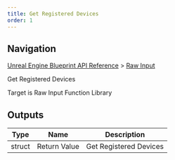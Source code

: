 ```yaml
---
title: Get Registered Devices
order: 1
---
```

## Navigation

[Unreal Engine Blueprint API Reference](https://dev.epicgames.com/documentation/en-us/unreal-engine/BlueprintAPI) > [Raw Input](https://dev.epicgames.com/documentation/en-us/unreal-engine/BlueprintAPI/RawInput)

Get Registered Devices

Target is Raw Input Function Library

## Outputs

| Type | Name | Description |
| --- | --- | --- |
| struct | Return Value | Get Registered Devices |
